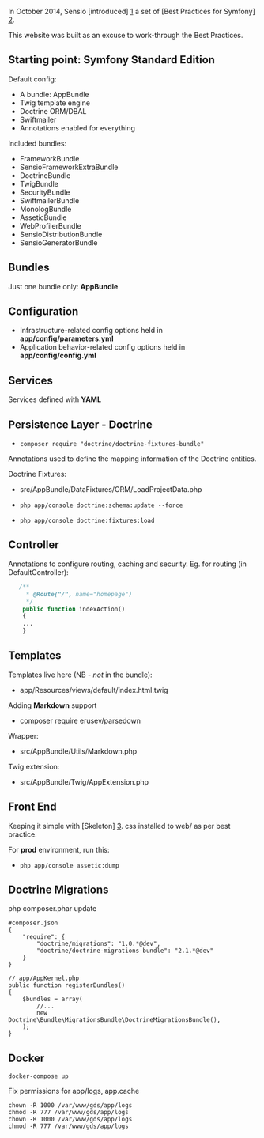 

In October 2014, Sensio [introduced] [1] a set of [Best Practices for Symfony] [2].

This website was built as an excuse to work-through the Best Practices.


Starting point: Symfony Standard Edition
-----


Default config:

  * A bundle: AppBundle
  * Twig template engine
  * Doctrine ORM/DBAL
  * Swiftmailer
  * Annotations enabled for everything

Included bundles:

  * FrameworkBundle
  * SensioFrameworkExtraBundle
  * DoctrineBundle
  * TwigBundle
  * SecurityBundle
  * SwiftmailerBundle
  * MonologBundle
  * AsseticBundle
  * WebProfilerBundle
  * SensioDistributionBundle
  * SensioGeneratorBundle


Bundles
---

Just one bundle only: **AppBundle**


Configuration
---

* Infrastructure-related config options held in  **app/config/parameters.yml**
* Application behavior-related config options held in **app/config/config.yml**


Services
---

Services defined with **YAML**


Persistence Layer - Doctrine
----

* `composer require "doctrine/doctrine-fixtures-bundle"`

Annotations used to define the mapping information of the Doctrine entities.

Doctrine Fixtures:

* src/AppBundle/DataFixtures/ORM/LoadProjectData.php

* `php app/console doctrine:schema:update --force`
* `php app/console doctrine:fixtures:load`


Controller
-----

Annotations to configure routing, caching and security. Eg. for routing (in DefaultController):

```php
   /**
     * @Route("/", name="homepage")
     */
    public function indexAction()
    {
    ...
    }
```


Templates
---

Templates live here (NB - *not* in the bundle):

 * app/Resources/views/default/index.html.twig


Adding **Markdown** support

* composer require erusev/parsedown

Wrapper:

* src/AppBundle/Utils/Markdown.php

Twig extension:

* src/AppBundle/Twig/AppExtension.php



Front End
-----

Keeping it simple with [Skeleton] [3]. css installed to web/ as per best practice.

 
For **prod** environment, run this:
 
* `php app/console assetic:dump` 



Doctrine Migrations
----

php composer.phar update

```
#composer.json
{
    "require": {
        "doctrine/migrations": "1.0.*@dev",
        "doctrine/doctrine-migrations-bundle": "2.1.*@dev"
    }
}

```



```
// app/AppKernel.php
public function registerBundles()
{
    $bundles = array(
        //...
        new Doctrine\Bundle\MigrationsBundle\DoctrineMigrationsBundle(),
    );
}
```



Docker
------

```
docker-compose up
```

Fix  permissions for app/logs, app.cache

```
chown -R 1000 /var/www/gds/app/logs
chmod -R 777 /var/www/gds/app/logs
chown -R 1000 /var/www/gds/app/logs
chmod -R 777 /var/www/gds/app/logs

```

  [1]: http://symfony.com/blog/introducing-the-official-symfony-best-practices "Introducing the Official Symfony Best Practices"
  [2]: http://symfony.com/doc/current/best_practices/index.html "Symfony Best Practices"
  [3]: http://getskeleton.com/ "Skeleton: Responsive CSS Boilerplate"
